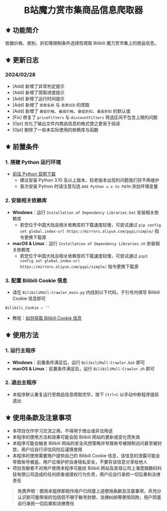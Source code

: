 <h1 align="center">
  <br>
  B站魔力赏市集商品信息爬取器
  <br>
</h1>

## ⚜ 功能简介

依据价格、类别、折扣等限制条件选择性爬取 Bilibili 魔力赏市集上的商品信息。

## ⚜ 更新日志

### 2024/02/28

- \[Add\] 新增了异常判定提示
- \[Add\] 新增了爬取进度提示
- \[Add\] 新增了运行时间提示
- \[Add\] 新增了 `卖家名称` 与 `卖家UID` 的爬取
- \[Add\] 新增了 `最低价格`、`最高价格`、`最低折扣`、`最高折扣` 的默认值
- \[Fix\] 修复了 `priceFilters` 与 `discountFilters` 筛选区间不包含上限的问题
- \[Opt\] 优化了输出文件内商品信息的格式使之更易于阅读
- \[Opt\] 删除了一些未实际使用的依赖库与函数

## ⚜ 前置条件

### 1. 搭建 Python 运行环境

- [前往 Python 官网下载](https://www.python.org/downloads/ "Python Source Releases")
  - 建议安装 Python 3.10 及以上版本，较老版本出现的问题我们将不再维护
  - 首次安装 Python 时请注意勾选 `Add Python x.x to PATH` 添加环境变量

### 2. 安装相关依赖库

- **Windows**：运行 `Installation of Dependency Libraries.bat` 安装相关依赖库
  - 若您位于中国大陆且相关依赖库的下载速度较慢，可尝试通过 `pip config set global.index-url https://mirrors.aliyun.com/pypi/simple/` 指令更换下载源
- **macOS & Linux**：运行 `Installation of Dependency Libraries.sh` 安装相关依赖库
  - 若您位于中国大陆且相关依赖库的下载速度较慢，可尝试通过 `pip3 config set global.index-url https://mirrors.aliyun.com/pypi/simple/` 指令更换下载源

### 3. 配置 Bilibili Cookie 信息

- 请在 `BilibiliMall-Crawler_main.py` 内找到以下代码，于引号内填写 Bilibili Cookie 信息即可

``` Python
Bilibili_Cookie = ""
```

- 教程：[如何获取 Bilibili Cookie 信息](https://zmtblog.xdkd.ltd/2021/10/06/Get_bilibili_cookie/ "Get Bilibili Cookie")

## ⚜ 使用方法

### 1. 运行主程序

- **Windows**：前置条件满足后，运行 `BilibiliMall-Crawler.bat` 即可
- **macOS & Linux**：前置条件满足后，运行 `BilibiliMall-Crawler.sh` 即可

### 2. 退出主程序

- 本程序默认重复运行至商品信息爬取完毕，按下 `Ctrl+C` 以手动中断程序提前退出

## ⚜ 使用条款及注意事项

- 本项目仅作学习交流之用，不得用于商业或非法用途
- 本程序的使用方法和效果可能会因 Bilibili 网站的更新或变化而失效
- 本程序可能会触发 Bilibili 网站的安全风控策略并导致账号被限制访问甚至被封禁，用户应自行评估风险后谨慎使用
- 本程序的使用需要用户提供自己的 Bilibili Cookie 信息，该信息的泄露可能会导致账号被盗，用户应保护好自身隐私安全，不要将该信息分享给他人
- 项目贡献者不对用户使用本程序可能给 Bilibili 网站及其母公司上海宽娱数码科技有限公司造成的任何损害或侵权行为负责，用户应自行承担一切后果和法律责任

> **免责声明：使用本程序即视作用户已同意上述使用条款及注意事项，并充分认识到可能带来的包括但不限于账号封禁、法律纠纷等使用风险，用户同意自行承担一切后果和法律责任**